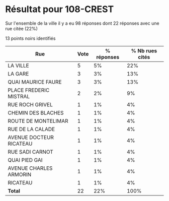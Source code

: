 # Résultat pour 108-CREST

Sur l'ensemble de la ville il y a eu 98 réponses dont 22 réponses avec une rue citée (22%)

13 points noirs identifiés

| Rue | Vote | % réponses | % Nb rues cités|
|-----|------|------------|----------------|
| LA VILLE | 5 | 5% | 22%|
| LA GARE | 3 | 3% | 13%|
| QUAI MAURICE FAURE | 3 | 3% | 13%|
| PLACE FREDERIC MISTRAL | 2 | 2% | 9%|
| RUE ROCH GRIVEL | 1 | 1% | 4%|
| CHEMIN DES BLACHES | 1 | 1% | 4%|
| ROUTE DE MONTELIMAR | 1 | 1% | 4%|
| RUE DE LA CALADE | 1 | 1% | 4%|
| AVENUE DOCTEUR RICATEAU | 1 | 1% | 4%|
| RUE SADI CARNOT | 1 | 1% | 4%|
| QUAI PIED GAI | 1 | 1% | 4%|
| AVENUE CHARLES ARMORIN | 1 | 1% | 4%|
| RICATEAU | 1 | 1% | 4%|
| **Total** | 22 | 22% | 100%|
